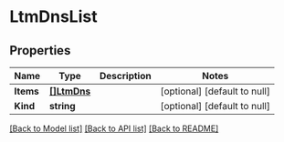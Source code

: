 # LtmDnsList

## Properties
Name | Type | Description | Notes
------------ | ------------- | ------------- | -------------
**Items** | [**[]LtmDns**](ltm_dns.md) |  | [optional] [default to null]
**Kind** | **string** |  | [optional] [default to null]

[[Back to Model list]](../README.md#documentation-for-models) [[Back to API list]](../README.md#documentation-for-api-endpoints) [[Back to README]](../README.md)


